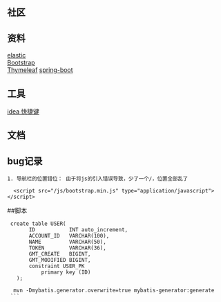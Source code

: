 ## 社区

## 资料
 [elastic](https://elasticsearch.cn/explore)  
 [Bootstrap](https://v3.bootcss.com/getting-started/)  
 [Thymeleaf](https://www.thymeleaf.org/doc/tutorials/3.0/usingthymeleaf.html)
 [spring-boot](https://docs.spring.io/spring-boot/docs/2.3.0.RELEASE/reference/html/spring-boot-features.html#boot-features)

## 工具
 [idea 快捷键](https://www.jianshu.com/p/454c71172c46)

## 文档



## bug记录
    1. 导航栏的位置错位： 由于将js的引入错误导致，少了一个/，位置全部乱了
    
      <script src="/js/bootstrap.min.js" type="application/javascript"></script>
##脚本
   
   ```sql脚本
    create table USER(
          ID           INT auto_increment,
          ACCOUNT_ID   VARCHAR(100),
          NAME         VARCHAR(50),
          TOKEN        VARCHAR(36),
          GMT_CREATE   BIGINT,
          GMT_MODIFIED BIGINT,
          constraint USER_PK
              primary key (ID)
      );

     mvn -Dmybatis.generator.overwrite=true mybatis-generator:generate
    ```